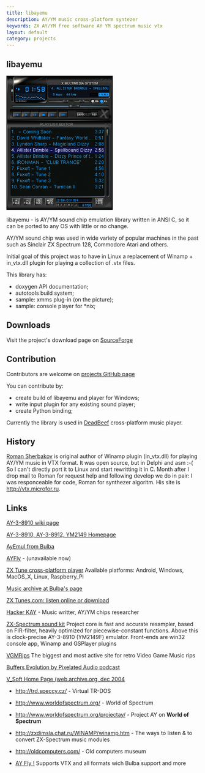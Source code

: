 ```yaml
---
title: libayemu
description: AY/YM music cross-platform syntezer
keywords: ZX AY/YM free software AY YM spectrum music vtx
layout: default
category: projects
---
```

 
libayemu
--

![xmms vtx format plugin](img/xmms-vtx.png) 

libayemu - is AY/YM sound chip emulation library written in ANSI C,
so it can be ported to any OS with little or no change.

AY/YM sound chip was used in wide variety of popular machines in the past
such as Sinclair ZX Spectrum 128, Commodore Atari and others.

Initial goal of this project was to have in Linux a replacement of
Winamp + in_vtx.dll plugin for playing a collection of .vtx files.

This library has: 
 - doxygen API documentation;
 - autotools build system;
 - sample: xmms plug-in (on the picture);
 - sample: console player for *nix;

 
Downloads
--
 
Visit the project's download page on 
 <a href="http://sourceforge.net/project/showfiles.php?group_id=107596">SourceForge</a>


Contribution
---

Contributors are welcome on
[projects GitHub page](https://github.com/asashnov/libayemu)

You can contribute by:
 - create build of libayemu and player for Windows;
 - write input plugin for any existing sound player;
 - create Python binding;

Currently the library is used in
[DeadBeef](http://deadbeef.sourceforge.net/) cross-platform music player.


History
--
 
<a href="mailto:v_soft@nm.ru">Roman Sherbakov</a> is original author of
Winamp plugin (in_vtx.dll) for playing AY/YM music in VTX format.
It was open source, but in Delphi and asm :-(  So I can't directly
port it to Linux and start rewritting it in C. Month after I drop
mail to Roman for request help and following develop we do in pair:
I was responceable for code, Roman for synthezer algoritm.
His site is <a href="http://vtx.microfor.ru">http://vtx.microfor.ru</a>.


## Links

[AY-3-8910 wiki page](https://ru.wikipedia.org/wiki/AY-3-8910)

[AY-3-8910, AY-3-8912, YM2149 Homepage](http://bulba.untergrund.net/)

[AyEmul from Bulba](http://bulba.untergrund.net/emulator_e.htm)

[AYFly](http://code.google.com/p/ayfly) - (unavailable now)

[ZX Tune cross-platform player](http://zxtune.bitbucket.org/)
Available platforms: Android, Windows, MacOS_X, Linux, Raspberry_Pi

[Music archive at Bulba's page](http://bulba.untergrund.net/music_e.htm)

[ZX Tunes.com: listen online or download](http://zxtunes.com/)

[Hacker KAY](http://kay27.narod.ru/) - Music writter, AY/YM chips researcher

[ZX-Spectrum sound kit](https://sourceforge.net/projects/zxssk/)
Project core is fast and accurate resampler, based on FIR-filter, heavily optimized for piecewise-constant functions. Above this is clock-precise AY-3-8910 (YM2149F) emulator. Front-ends are win32 console app, Winamp and GSPlayer plugins

[VGMRips](https://vgmrips.net/)
The biggest and most active site for retro Video Game Music rips

[Buffers Evolution by Pixelated Audio podcast](http://pixelatedaudio.com/buffers-evolution/)

[V_Soft Home Page (web.archive.org, dec 2004](http://web.archive.org/web/20041202182909/http://vtx.microfor.ru/)

 - <a href="http://trd.speccy.cz/">http://trd.speccy.cz/</a> -  Virtual TR-DOS
 - <a href="http://www.worldofspectrum.org/">http://www.worldofspectrum.org/</a> -  World of Spectrum
 - <a href="http://www.worldofspectrum.org/projectay/">http://www.worldofspectrum.org/projectay/</a> -  Project AY on <b>World of Spectrum</b>
 - <a href="http://zxdimsla.chat.ru/WINAMP/winamp.htm">http://zxdimsla.chat.ru/WINAMP/winamp.htm</a> -  The ways to listen &amp; to convert ZX-Spectrum music modules
 - <a href="http://oldcomputers.com/">http://oldcomputers.com/</a> -  Old computers museum

 - [AY Fly !](https://github.com/l29ah/ayfly)
    Supports VTX and all formats wich Bulba support and more
